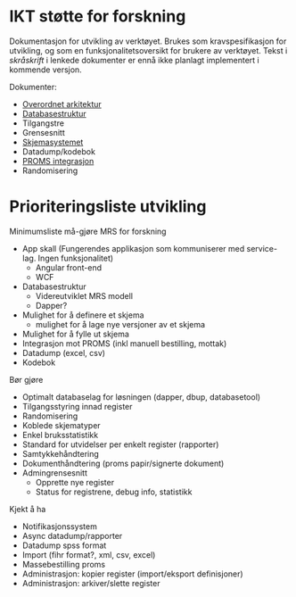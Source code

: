 # IKT støtte for forskning 

Dokumentasjon for utvikling av verktøyet. Brukes som kravspesifikasjon for utvikling, og som en funksjonalitetsoversikt for brukere av verktøyet. Tekst i *skråskrift* i lenkede dokumenter er ennå ikke planlagt implementert i kommende versjon.

Dokumenter:
* [Overordnet arkitektur](https://github.com/HemitSystemutvikling/dokumentasjon-forskningsapp/blob/master/Overordnet%20arkitektur.md)
* [Databasestruktur](https://github.com/HemitSystemutvikling/dokumentasjon-forskningsapp/blob/master/Databasestruktur.md)
* Tilgangstre
* Grensesnitt
* [Skjemasystemet](https://github.com/HemitSystemutvikling/dokumentasjon-forskningsapp/blob/master/Skjemasystemet.md)
* Datadump/kodebok
* [PROMS integrasjon](https://github.com/HemitSystemutvikling/dokumentasjon-forskningsapp/blob/master/PROMS%20integrasjon.md)
* Randomisering

# Prioriteringsliste utvikling

Minimumsliste må-gjøre MRS for forskning
- App skall (Fungerendes applikasjon som kommuniserer med service-lag. Ingen funksjonalitet)
	- Angular front-end
	- WCF
- Databasestruktur
	- Videreutviklet MRS modell
	- Dapper?
- Mulighet for å definere et skjema
	- mulighet for å lage nye versjoner av et skjema
- Mulighet for å fylle ut skjema
- Integrasjon mot PROMS (inkl manuell bestilling,  mottak)
- Datadump (excel, csv)
- Kodebok

Bør gjøre
- Optimalt databaselag for løsningen (dapper, dbup, databasetool)
- Tilgangsstyring innad register
- Randomisering
- Koblede skjematyper
- Enkel bruksstatistikk
- Standard for utvidelser per enkelt register (rapporter)
- Samtykkehåndtering
- Dokumenthåndtering (proms papir/signerte dokument)
- Admingrensesnitt 
	- Opprette nye register
	- Status for registrene, debug info, statistikk

Kjekt å ha
- Notifikasjonssystem
- Async datadump/rapporter
- Datadump spss format
- Import (fihr format?, xml, csv, excel)
- Massebestilling proms
- Administrasjon: kopier register (import/eksport definisjoner)
- Administrasjon: arkiver/slette register

